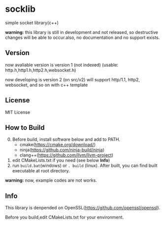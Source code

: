 # socklib
simple socket library(c++)

**warning:**  this library is still in development and not released, so destructive changes will be able to occur.also, no documentation and no support exists.

## Version
now avaliable version is version 1 (not indexed) (usable: http.h,http1.h,http2.h,websocket.h)

now developing is version 2 (on src/v2) will support http/1.1, http2, websocket, and so on with c++ template

## License
MIT License

## How to Build
0. Before build, install software below and add to PATH.
   - cmake(https://cmake.org/download/)
   - ninja(https://github.com/ninja-build/ninja)
   -  clang++(https://github.com/llvm/llvm-project)
2. edit CMakeLists.txt if you need (see below **Info**) 
3. run ```build.bat```(windows) or ```. build``` (linux). After built, you can find built executable at root directory.

**warning:** now, example codes are not works.

## Info
This library is denpended on OpenSSL(https://github.com/openssl/openssl).

Before you build,edit CMakeLists.txt for your environment.
